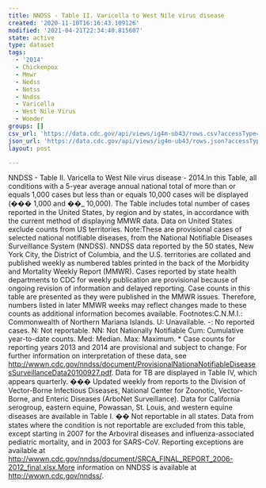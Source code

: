 ```yaml
---
title: NNDSS - Table II. Varicella to West Nile virus disease
created: '2020-11-10T16:16:43.109126'
modified: '2021-04-21T22:34:40.815607'
state: active
type: dataset
tags:
  - '2014'
  - Chickenpox
  - Mmwr
  - Nedss
  - Netss
  - Nndss
  - Varicella
  - West Nile Virus
  - Wonder
groups: []
csv_url: 'https://data.cdc.gov/api/views/ig4m-ub43/rows.csv?accessType=DOWNLOAD'
json_url: 'https://data.cdc.gov/api/views/ig4m-ub43/rows.json?accessType=DOWNLOAD'
layout: post

---
```

NNDSS - Table II. Varicella to West Nile virus disease - 2014.In this Table, all conditions with a 5-year average annual national total of more than or equals 1,000 cases but less than or equals 10,000 cases will be displayed (��� 1,000 and ��_ 10,000). The Table includes total number of cases reported in the United States, by region and by states, in accordance with the current method of displaying MMWR data.  Data on United States exclude counts from US territories. Note:These are provisional cases of selected national notifiable diseases, from the National Notifiable Diseases Surveillance System (NNDSS). NNDSS data reported by the 50 states, New York City, the District of Columbia, and the U.S. territories are collated and published weekly as numbered tables printed in the back of the Morbidity and Mortality Weekly Report (MMWR). Cases reported by state health departments to CDC for weekly publication are provisional because of ongoing revision of information and delayed reporting. Case counts in this table are presented as they were published in the MMWR issues. Therefore, numbers listed in later MMWR weeks may reflect changes made to these counts as additional information becomes available. Footnotes:C.N.M.I.: Commonwealth of Northern Mariana Islands. U: Unavailable.    -: No reported cases.    N: Not reportable.    NN: Not Nationally Notifiable    Cum: Cumulative year-to-date counts.    Med: Median.    Max: Maximum. * Case counts for reporting years 2013 and 2014 are provisional and subject to change. For further information on interpretation of these data, see http://wwwn.cdc.gov/nndss/document/ProvisionalNationaNotifiableDiseasesSurveillanceData20100927.pdf. Data for TB are displayed in Table IV, which appears quarterly. ��� Updated weekly from reports to the Division of Vector-Borne Infectious Diseases, National Center for Zoonotic, Vector-Borne, and Enteric Diseases (ArboNet Surveillance). Data for California serogroup, eastern equine, Powassan, St. Louis, and western equine diseases are available in Table I. �� Not reportable in all states. Data from states where the condition is not reportable are excluded from this table, except starting in 2007 for the Arboviral diseases and influenza-associated pediatric mortality, and in 2003 for SARS-CoV. Reporting exceptions are available at http://wwwn.cdc.gov/nndss/document/SRCA_FINAL_REPORT_2006-2012_final.xlsx.More information on NNDSS is available at http://wwwn.cdc.gov/nndss/.
